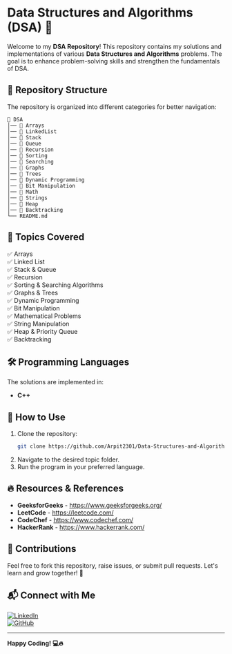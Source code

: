 # Data Structures and Algorithms (DSA) 🚀

Welcome to my **DSA Repository**! This repository contains my solutions and implementations of various **Data Structures and Algorithms** problems. The goal is to enhance problem-solving skills and strengthen the fundamentals of DSA.

## 📌 Repository Structure

The repository is organized into different categories for better navigation:

```
📂 DSA
│── 📁 Arrays
│── 📁 LinkedList
│── 📁 Stack
│── 📁 Queue
│── 📁 Recursion
│── 📁 Sorting
│── 📁 Searching
│── 📁 Graphs
│── 📁 Trees
│── 📁 Dynamic Programming
│── 📁 Bit Manipulation
│── 📁 Math
│── 📁 Strings
│── 📁 Heap
│── 📁 Backtracking
└── README.md
```

## 🚀 Topics Covered

✅ Arrays  
✅ Linked List  
✅ Stack & Queue  
✅ Recursion  
✅ Sorting & Searching Algorithms  
✅ Graphs & Trees  
✅ Dynamic Programming  
✅ Bit Manipulation  
✅ Mathematical Problems  
✅ String Manipulation  
✅ Heap & Priority Queue  
✅ Backtracking  

## 🛠️ Programming Languages

The solutions are implemented in:
- **C++**

## 📂 How to Use

1. Clone the repository:
   ```bash
   git clone https://github.com/Arpit2301/Data-Structures-and-Algorithms.git
   ```
2. Navigate to the desired topic folder.
3. Run the program in your preferred language.

## 🔥 Resources & References

- **GeeksforGeeks** - https://www.geeksforgeeks.org/
- **LeetCode** - https://leetcode.com/
- **CodeChef** - https://www.codechef.com/
- **HackerRank** - https://www.hackerrank.com/

## 📜 Contributions

Feel free to fork this repository, raise issues, or submit pull requests. Let's learn and grow together! 🚀

## 📬 Connect with Me

[![LinkedIn](https://img.shields.io/badge/LinkedIn-Connect-blue)](https://www.linkedin.com/in/arpit-gupta-081b68227/)  
[![GitHub](https://img.shields.io/badge/GitHub-Follow-black)](https://github.com/Arpit2301)

---

**Happy Coding! 💻🔥**
